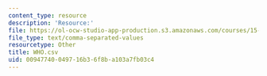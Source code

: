 ```yaml
---
content_type: resource
description: 'Resource:'
file: https://ol-ocw-studio-app-production.s3.amazonaws.com/courses/15-071-the-analytics-edge-spring-2017/00947740049716b36f8ba103a7fb03c4_WHO.csv
file_type: text/comma-separated-values
resourcetype: Other
title: WHO.csv
uid: 00947740-0497-16b3-6f8b-a103a7fb03c4
---
```

